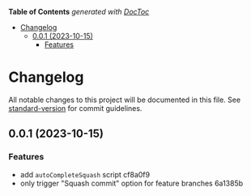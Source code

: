 <!-- START doctoc generated TOC please keep comment here to allow auto update -->
<!-- DON'T EDIT THIS SECTION, INSTEAD RE-RUN doctoc TO UPDATE -->
**Table of Contents**  *generated with [DocToc](https://github.com/thlorenz/doctoc)*

- [Changelog](#changelog)
  - [0.0.1 (2023-10-15)](#001-2023-10-15)
    - [Features](#features)

<!-- END doctoc generated TOC please keep comment here to allow auto update -->

# Changelog

All notable changes to this project will be documented in this file. See [standard-version](https://github.com/conventional-changelog/standard-version) for commit guidelines.

## 0.0.1 (2023-10-15)


### Features

* add `autoCompleteSquash` script cf8a0f9
* only trigger "Squash commit" option for feature branches 6a1385b
